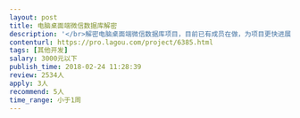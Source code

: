 ```yaml
---                
layout: post       
title: 电脑桌面端微信数据库解密           
description: '</br>解密电脑桌面端微信数据库项目，目前已有成员在做，为项目更快进展，需要技术支持，工期很短，希望有相关经验的人能有兴趣加入，薪酬好说！</br>'     
contenturl: https://pro.lagou.com/project/6385.html      
tags: [其他开发]            
salary: 3000元以下          
publish_time: 2018-02-24 11:28:39         
review: 2534人                   
apply: 3人                   
recommend: 5人                   
time_range: 小于1周              
---                 
```

